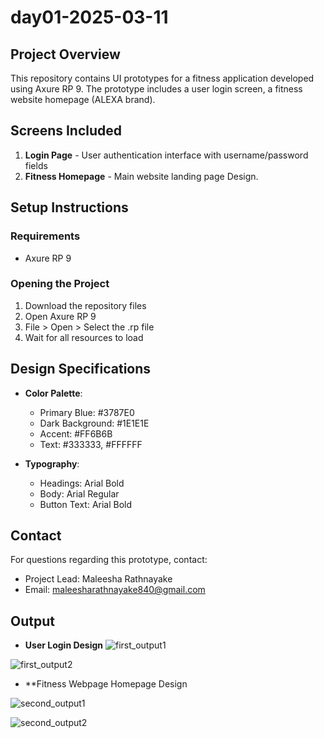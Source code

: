# day01-2025-03-11

## Project Overview
This repository contains UI prototypes for a fitness application developed using Axure RP 9. The prototype includes a user login screen, a fitness website homepage (ALEXA brand).

## Screens Included
1. **Login Page** - User authentication interface with username/password fields
2. **Fitness Homepage** - Main website landing page Design.

## Setup Instructions

### Requirements
- Axure RP 9 

### Opening the Project
1. Download the repository files
2. Open Axure RP 9
3. File > Open > Select the .rp file
4. Wait for all resources to load


## Design Specifications
- **Color Palette**:
  - Primary Blue: #3787E0
  - Dark Background: #1E1E1E
  - Accent: #FF6B6B
  - Text: #333333, #FFFFFF

- **Typography**:
  - Headings: Arial Bold
  - Body: Arial Regular
  - Button Text: Arial Bold

## Contact
For questions regarding this prototype, contact:
- Project Lead: Maleesha Rathnayake
- Email: maleesharathnayake840@gmail.com

## Output
- **User Login Design**
 ![first_output1](https://github.com/user-attachments/assets/722691d5-6762-4383-af43-5caccad865e0)

 ![first_output2](https://github.com/user-attachments/assets/42954331-0f72-47d8-8d64-bf987f8c5c48)

- **Fitness Webpage Homepage Design

 ![second_output1](https://github.com/user-attachments/assets/699ba3ab-1479-4c9d-a97e-53a1ba9189b8)

 ![second_output2](https://github.com/user-attachments/assets/a5c5564a-c4af-404e-ae77-2776685b8be1)



